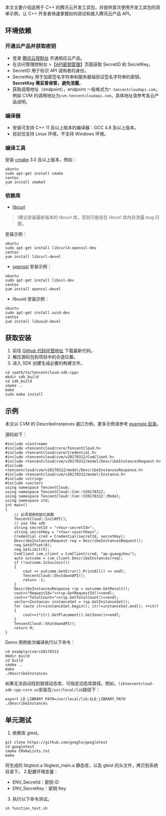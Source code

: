 本文主要介绍适用于 C++ 的腾讯云开发工具包，并提供首次使用开发工具包的简单示例，让 C++ 开发者快速掌握如何调试和接入腾讯云产品 API。



## 环境依赖

### 开通云产品并获取密钥

- 登录 [腾讯云控制台](https://console.cloud.tencent.com/) 开通相应云产品。
- 在访问管理控制台 >【[API密钥管理](https://console.cloud.tencent.com/cam/capi)】页面获取 SecretID 和 SecretKey。
 - SecretID 用于标识 API 调用者的身份。
 - SecretKey 用于加密签名字符串和服务器端验证签名字符串的密钥，**SecretKey 需妥善保管，避免泄露**。
- 获取调用地址（endpoint），endpoint 一般格式为`*.tencentcloudapi.com`，例如 CVM 的调用地址为`cvm.tencentcloudapi.com`，具体地址请参考各云产品说明。


### 编译器

- 安装可支持 C++ 11 及以上版本的编译器：GCC 4.8 及以上版本。
- 目前仅支持 Linux 环境，不支持 Windows 环境。

### 编译工具
安装 [cmake](https://cmake.org/) 3.0 及以上版本，例如：
```
ubuntu
sudo apt-get install cmake
centos
yum install cmake3 
```



### 依赖库


- [libcurl](https://curl.haxx.se/libcurl/)
>!建议安装最新版本的 libcurl 库，否则可能存在 libcurl 库内存泄露 bug 问题。
>
安装示例：
```
ubuntu
sudo apt-get install libcurl4-openssl-dev
centos
yum install libcurl-devel 
```
- [openssl](https://www.openssl.org/)
安装示例：
```
ubuntu
sudo apt-get install libssl-dev
centos
yum install openssl-devel 
```
- libuuid
安装示例：
```
ubuntu
sudo apt-get install uuid-dev
centos
yum install libuuid-devel 
```

## 获取安装
1. 前往 [Github 代码托管地址](https://github.com/tencentcloud/tencentcloud-sdk-cpp) 下载最新代码。
2. 解压源码包到项目中的合适位置。
3. 进入 SDK 创建生成必要的构建文件。
```
cd <path/to/tencentcloud-sdk-cpp>
mkdir sdk_build
cd sdk_build
cmake ..
make
sudo make install 
```

## 示例
本文以 CVM 的 DescribeInstances 接口为例，更多示例请参考 [example 目录](https://github.com/TencentCloud/tencentcloud-sdk-cpp/tree/master/example)。

源码如下：
```
#include <iostream>
#include <tencentcloud/core/TencentCloud.h>
#include <tencentcloud/core/Credential.h>
#include <tencentcloud/cvm/v20170312/CvmClient.h>
#include <tencentcloud/cvm/v20170312/model/DescribeInstancesRequest.h>
#include <tencentcloud/cvm/v20170312/model/DescribeInstancesResponse.h>
#include <tencentcloud/cvm/v20170312/model/Instance.h>
#include <string>
#include <vector>
using namespace TencentCloud;
using namespace TencentCloud::Cvm::V20170312;
using namespace TencentCloud::Cvm::V20170312::Model;
using namespace std;
int main()
{
    // 必须调用初始化函数
    TencentCloud::InitAPI();
    // use the sdk
    string secretId = "<Your-secretId>";
    string secretKey = "<Your-secertKey>";
    Credential cred = Credential(secretId, secretKey);
    DescribeInstancesRequest req = DescribeInstancesRequest();
    req.SetOffset(0);
    req.SetLimit(5);
    CvmClient cvm_client = CvmClient(cred, "ap-guangzhou");
    auto outcome = cvm_client.DescribeInstances(req);
    if (!outcome.IsSuccess())
    {
        cout << outcome.GetError().PrintAll() << endl;
        TencentCloud::ShutdownAPI();
        return -1;
    }
    DescribeInstancesResponse rsp = outcome.GetResult();
    cout<<"RequestId="<<rsp.GetRequestId()<<endl;
    cout<<"TotalCount="<<rsp.GetTotalCount()<<endl;
    vector<Instance> instanceSet = rsp.GetInstanceSet();
    for (auto itr=instanceSet.begin(); itr!=instanceSet.end(); ++itr)
    {
        cout<<(*itr).GetPlacement().GetZone()<<endl;
    }
    TencentCloud::ShutdownAPI();
    return 0;
} 
```

Demo 用例依次编译执行以下命令：
```
cd example/cvm/v20170312
mkdir build
cd build
cmake ..
make
./DescribeInstances 
```


如果无法自动找到报错动态库，可指定动态库路径。例如，`libtencentcloud-sdk-cpp-core.so`安装在`/usr/local/lib`路径下：
```
export LD_LIBRARY_PATH=/usr/local/lib:$LD_LIBRARY_PATH
./DescribeInstances 
```

## 单元测试
1. 依赖库 gtest。
```
git clone https://github.com/google/googletest
cd googletest
cmake CMakeLists.txt
make
```
将生成的 libgtest.a libgtest_main.a 静态库，以及 gtest 的头文件，拷贝到系统目录下。
2.配置环境变量：
 - ENV_SecretId：密钥 ID
 - ENV_SecretKey：密钥 Key
3. 执行以下命令测试。
```
sh function_test.sh
```





